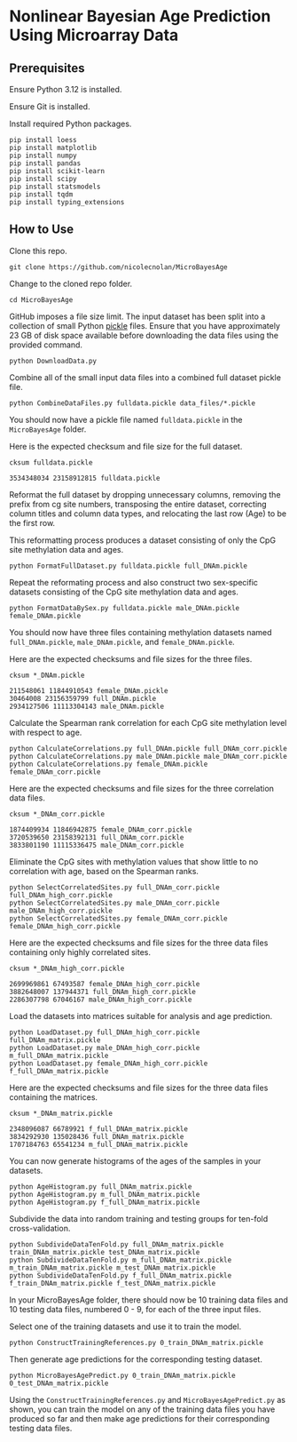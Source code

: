 # Nonlinear Bayesian Age Prediction Using Microarray Data

## Prerequisites

Ensure Python 3.12 is installed.

Ensure Git is installed.

Install required Python packages.

    pip install loess
    pip install matplotlib
    pip install numpy
    pip install pandas
    pip install scikit-learn
    pip install scipy
    pip install statsmodels
    pip install tqdm
    pip install typing_extensions

## How to Use

Clone this repo.

    git clone https://github.com/nicolecnolan/MicroBayesAge

Change to the cloned repo folder.

    cd MicroBayesAge

GitHub imposes a file size limit. The input dataset has been split into a collection of small Python [pickle](https://docs.python.org/3/library/pickle.html) files. Ensure that you have approximately 23 GB of disk space available before downloading the data files using the provided command.

    python DownloadData.py

Combine all of the small input data files into a combined full dataset pickle file.

    python CombineDataFiles.py fulldata.pickle data_files/*.pickle

You should now have a pickle file named `fulldata.pickle` in the `MicroBayesAge` folder.

Here is the expected checksum and file size for the full dataset.

    cksum fulldata.pickle

    3534348034 23158912815 fulldata.pickle

Reformat the full dataset by dropping unnecessary columns, removing the prefix from cg site numbers, transposing the entire dataset, correcting column titles and column data types, and relocating the last row (Age) to be the first row.

This reformatting process produces a dataset consisting of only the CpG site methylation data and ages.

    python FormatFullDataset.py fulldata.pickle full_DNAm.pickle

Repeat the reformating process and also construct two sex-specific datasets consisting of the CpG site methylation data and ages.

    python FormatDataBySex.py fulldata.pickle male_DNAm.pickle female_DNAm.pickle

You should now have three files containing methylation datasets named `full_DNAm.pickle`, `male_DNAm.pickle`, and `female_DNAm.pickle`.

Here are the expected checksums and file sizes for the three files.

    cksum *_DNAm.pickle

    211548061 11844910543 female_DNAm.pickle
    30464008 23156359799 full_DNAm.pickle
    2934127506 11113304143 male_DNAm.pickle

Calculate the Spearman rank correlation for each CpG site methylation level with respect to age.

    python CalculateCorrelations.py full_DNAm.pickle full_DNAm_corr.pickle
    python CalculateCorrelations.py male_DNAm.pickle male_DNAm_corr.pickle
    python CalculateCorrelations.py female_DNAm.pickle female_DNAm_corr.pickle

Here are the expected checksums and file sizes for the three correlation data files.

    cksum *_DNAm_corr.pickle

    1874409934 11846942875 female_DNAm_corr.pickle
    3720539650 23158392131 full_DNAm_corr.pickle
    3833801190 11115336475 male_DNAm_corr.pickle

Eliminate the CpG sites with methylation values that show little to no correlation with age, based on the Spearman ranks.

    python SelectCorrelatedSites.py full_DNAm_corr.pickle full_DNAm_high_corr.pickle
    python SelectCorrelatedSites.py male_DNAm_corr.pickle male_DNAm_high_corr.pickle
    python SelectCorrelatedSites.py female_DNAm_corr.pickle female_DNAm_high_corr.pickle

Here are the expected checksums and file sizes for the three data files containing only highly correlated sites.

    cksum *_DNAm_high_corr.pickle

    2699969861 67493587 female_DNAm_high_corr.pickle
    3882648007 137944371 full_DNAm_high_corr.pickle
    2286307798 67046167 male_DNAm_high_corr.pickle

Load the datasets into matrices suitable for analysis and age prediction.

    python LoadDataset.py full_DNAm_high_corr.pickle full_DNAm_matrix.pickle
    python LoadDataset.py male_DNAm_high_corr.pickle m_full_DNAm_matrix.pickle
    python LoadDataset.py female_DNAm_high_corr.pickle f_full_DNAm_matrix.pickle

Here are the expected checksums and file sizes for the three data files containing the matrices.

    cksum *_DNAm_matrix.pickle

    2348096087 66789921 f_full_DNAm_matrix.pickle
    3834292930 135028436 full_DNAm_matrix.pickle
    1707184763 65541234 m_full_DNAm_matrix.pickle

You can now generate histograms of the ages of the samples in your datasets.

    python AgeHistogram.py full_DNAm_matrix.pickle
    python AgeHistogram.py m_full_DNAm_matrix.pickle
    python AgeHistogram.py f_full_DNAm_matrix.pickle

Subdivide the data into random training and testing groups for ten-fold cross-validation.

    python SubdivideDataTenFold.py full_DNAm_matrix.pickle train_DNAm_matrix.pickle test_DNAm_matrix.pickle
    python SubdivideDataTenFold.py m_full_DNAm_matrix.pickle m_train_DNAm_matrix.pickle m_test_DNAm_matrix.pickle
    python SubdivideDataTenFold.py f_full_DNAm_matrix.pickle f_train_DNAm_matrix.pickle f_test_DNAm_matrix.pickle

In your MicroBayesAge folder, there should now be 10 training data files and 10 testing data files, numbered 0 - 9, for each of the three input files.

Select one of the training datasets and use it to train the model.

    python ConstructTrainingReferences.py 0_train_DNAm_matrix.pickle

Then generate age predictions for the corresponding testing dataset.

    python MicroBayesAgePredict.py 0_train_DNAm_matrix.pickle 0_test_DNAm_matrix.pickle

Using the `ConstructTrainingReferences.py` and `MicroBayesAgePredict.py` as shown, you can train the model on any of the training data files you have produced so far and then make age predictions for their corresponding testing data files.
